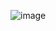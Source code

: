 ![image](https://user-images.githubusercontent.com/104501394/229868007-dddba967-d3fa-4adb-957a-d13e40f7c9c3.png)
